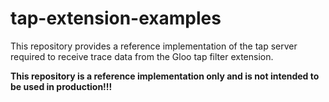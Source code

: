 # tap-extension-examples

This repository provides a reference implementation of the tap server required to receive trace data from the Gloo tap filter extension.

**This repository is a reference implementation only and is not intended to be used in production!!!**
